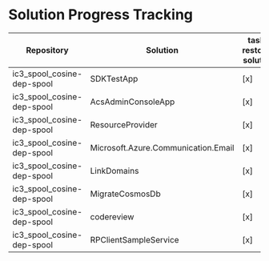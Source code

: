 # Solution Progress Tracking

| Repository | Solution | task-restore-solution | task-build-solution |
|------------|----------|---------------------|-------------------|
| ic3_spool_cosine-dep-spool | SDKTestApp | [x] | [x] |
| ic3_spool_cosine-dep-spool | AcsAdminConsoleApp | [x] | [x] |
| ic3_spool_cosine-dep-spool | ResourceProvider | [x] | [x] |
| ic3_spool_cosine-dep-spool | Microsoft.Azure.Communication.Email | [x] | [x] |
| ic3_spool_cosine-dep-spool | LinkDomains | [x] | [x] |
| ic3_spool_cosine-dep-spool | MigrateCosmosDb | [x] | [x] |
| ic3_spool_cosine-dep-spool | codereview | [x] | [x] |
| ic3_spool_cosine-dep-spool | RPClientSampleService | [x] | [x] |
